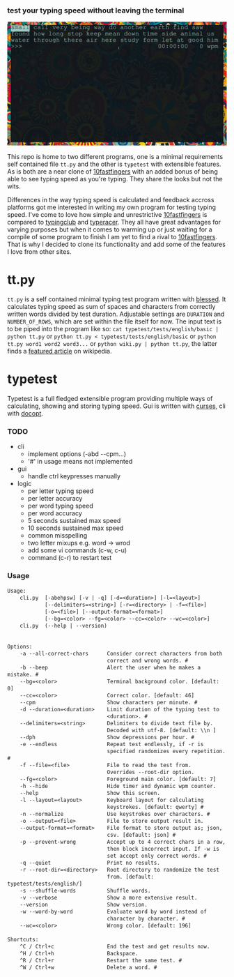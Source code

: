 ### test your typing speed without leaving the terminal

![example](./img/example.gif)

This repo is home to two different programs, one is a minimal requirements self contained file `tt.py` and the other is `typetest` with extensible features.
As is both are a near clone of [10fastfingers](https://10fastfingers.com/typing-test/english) with an added bonus of being able to see typing speed as you're typing.
They share the looks but not the wits.

Differences in the way typing speed is calculated and feedback accross platforms got me interested in writing my own program for testing typing speed.
I've come to love how simple and unrestrictive [10fastfingers](https://10fastfingers.com/typing-test/english) is compared to [typingclub](https://www.typingclub.com/) and [typeracer](https://www.typeracer.com).
They all have great advantages for varying purposes but when it comes to warming up or just waiting for a compile of some program to finish I am yet to find a rival to [10fastfingers](https://10fastfingers.com/typing-test/english).
That is why I decided to clone its functionality and add some of the features I love from other sites.

# tt.py
`tt.py` is a self contained minimal typing test program written with [blessed](https://github.com/jquast/blessed/).
It calculates typing speed as sum of spaces and characters from correctly written words divided by test duration.
Adjustable settings are `DURATION` and `NUMBER_OF_ROWS`, which are set within the file itself for now.
The input text is to be piped into the program like so: `cat typetest/tests/english/basic | python tt.py` or `python tt.py < typetest/tests/english/basic` or `python tt.py word1 word2 word3...` or `python wiki.py | python tt.py`, the latter finds a [featured article](https://en.wikipedia.org/wiki/Wikipedia:Featured_articles) on wikipedia.

# typetest
Typetest is a full fledged extensible program providing multiple ways of calculating, showing and storing typing speed.
Gui is written with [curses](https://docs.python.org/3/howto/curses.html), cli with [docopt](https://github.com/docopt/docopt).

### TODO
- cli
  - implement options (-abd --cpm...)
  - '#' in usage means not implemented
- gui
  - handle ctrl keypresses manually
- logic
  - per letter typing speed
  - per letter accuracy
  - per word typing speed
  - per word accuracy
  - 5 seconds sustained max speed
  - 10 seconds sustained max speed
  - common misspelling
  - two letter mixups e.g. word -> wrod
  - add some vi commands (c-w, c-u)
  - command (c-r) to restart test

### Usage
```
Usage:
    cli.py  [-abehpsw] [-v | -q] [-d=<duration>] [-l=<layout>]
            [--delimiters=<string>] [-r=<directory> | -f=<file>]
            [-o=<file>] [--output-format=<format>]
            [--bg=<color> --fg=<color> --cc=<color> --wc=<color>]
    cli.py  (--help | --version)


Options:
    -a --all-correct-chars      Consider correct characters from both
                                correct and wrong words. #
    -b --beep                   Alert the user when he makes a mistake. #
    --bg=<color>                Terminal background color. [default: 0]
    --cc=<color>                Correct color. [default: 46]
    --cpm                       Show characters per minute. #
    -d --duration=<duration>    Limit duration of the typing test to
                                <duration>. #
    --delimiters=<string>       Delimiters to divide text file by.
                                Decoded with utf-8. [default: \\n ]
    --dph                       Show depressions per hour. #
    -e --endless                Repeat test endlessly, if -r is
                                specified randomizes every repetition. #
    -f --file=<file>            File to read the test from.
                                Overrides --root-dir option.
    --fg=<color>                Foreground main color. [default: 7]
    -h --hide                   Hide timer and dynamic wpm counter.
    --help                      Show this screen.
    -l --layout=<layout>        Keyboard layout for calculating
                                keystrokes. [default: qwerty] #
    -n --normalize              Use keystrokes over characters. #
    -o --output=<file>          File to store output result in.
    --output-format=<format>    File format to store output as; json,
                                csv. [default: json] #
    -p --prevent-wrong          Accept up to 4 correct chars in a row,
                                then block incorrect input. If -w is
                                set accept only correct words. #
    -q --quiet                  Print no results.
    -r --root-dir=<directory>   Root directory to randomize the test
                                from. [default: typetest/tests/english/]
    -s --shuffle-words          Shuffle words.
    -v --verbose                Show a more extensive result.
    --version                   Show version.
    -w --word-by-word           Evaluate word by word instead of
                                character by character. #
    --wc=<color>                Wrong color. [default: 196]

Shortcuts:
    ^C / Ctrl+c                 End the test and get results now.
    ^H / Ctrl+h                 Backspace.
    ^R / Ctrl+r                 Restart the same test. #
    ^W / Ctrl+w                 Delete a word. #
```

